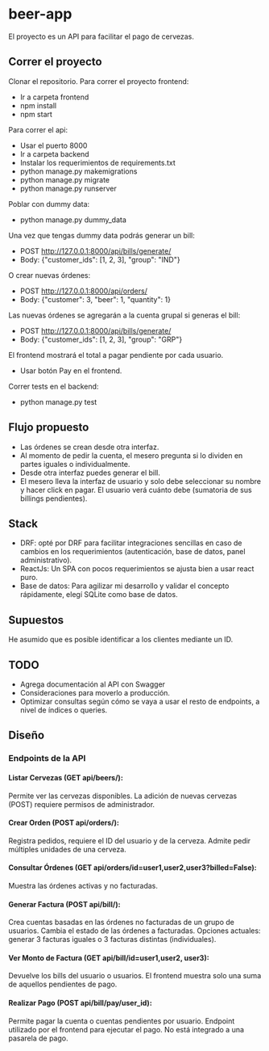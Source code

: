 # beer-app
El proyecto es un API para facilitar el pago de cervezas.

## Correr el proyecto
Clonar el repositorio.
Para correr el proyecto frontend:
- Ir a carpeta frontend
- npm install
- npm start

Para correr el api:
- Usar el puerto 8000
- Ir a carpeta backend
- Instalar los requerimientos de requirements.txt
- python manage.py makemigrations
- python manage.py migrate
- python manage.py runserver

Poblar con dummy data:
- python manage.py dummy_data

Una vez que tengas dummy data podrás generar un bill:
- POST http://127.0.0.1:8000/api/bills/generate/
- Body: {"customer_ids": [1, 2, 3], "group": "IND"}

O crear nuevas órdenes:
- POST http://127.0.0.1:8000/api/orders/
- Body: {"customer": 3, "beer": 1, "quantity": 1}

Las nuevas órdenes se agregarán a la cuenta grupal si generas el bill:
- POST http://127.0.0.1:8000/api/bills/generate/
- Body: {"customer_ids": [1, 2, 3], "group": "GRP"}

El frontend mostrará el total a pagar pendiente por cada usuario. 
- Usar botón Pay en el frontend.

Correr tests en el backend:
- python manage.py test

## Flujo propuesto

- Las órdenes se crean desde otra interfaz.
- Al momento de pedir la cuenta, el mesero pregunta si lo dividen en partes iguales o individualmente. 
- Desde otra interfaz puedes generar el bill.
- El mesero lleva la interfaz de usuario y solo debe seleccionar su nombre y hacer click en pagar. El usuario verá cuánto debe (sumatoria de sus billings pendientes).

## Stack
- DRF: opté por DRF para facilitar integraciones sencillas en caso de cambios en los requerimientos (autenticación, base de datos, panel administrativo).
- ReactJs: Un SPA con pocos requerimientos se ajusta bien a usar react puro. 
- Base de datos: Para agilizar mi desarrollo y validar el concepto rápidamente, elegí SQLite como base de datos.

## Supuestos
He asumido que es posible identificar a los clientes mediante un ID.

## TODO
- Agrega documentación al API con Swagger
- Consideraciones para moverlo a producción.
- Optimizar consultas según cómo se vaya a usar el resto de endpoints, a nivel de índices o queries.

## Diseño
### Endpoints de la API
#### Listar Cervezas (GET api/beers/):

Permite ver las cervezas disponibles.
La adición de nuevas cervezas (POST) requiere permisos de administrador.

#### Crear Orden (POST api/orders/):

Registra pedidos, requiere el ID del usuario y de la cerveza.
Admite pedir múltiples unidades de una cerveza.

#### Consultar Órdenes (GET api/orders/id=user1,user2,user3?billed=False):

Muestra las órdenes activas y no facturadas.

#### Generar Factura (POST api/bill/):

Crea cuentas basadas en las órdenes no facturadas de un grupo de usuarios.
Cambia el estado de las órdenes a facturadas.
Opciones actuales: generar 3 facturas iguales o 3 facturas distintas (individuales).

#### Ver Monto de Factura (GET api/bill/id=user1,user2, user3):

Devuelve los bills del usuario o usuarios.
El frontend muestra solo una suma de aquellos pendientes de pago.

#### Realizar Pago (POST api/bill/pay/user_id):

Permite pagar la cuenta o cuentas pendientes por usuario.
Endpoint utilizado por el frontend para ejecutar el pago.
No está integrado a una pasarela de pago.